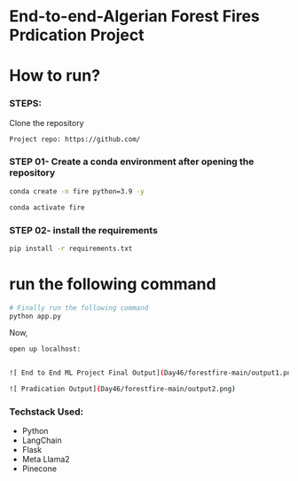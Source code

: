 # End-to-end-Algerian Forest Fires Prdication Project

# How to run?
### STEPS:

Clone the repository

```bash
Project repo: https://github.com/
```

### STEP 01- Create a conda environment after opening the repository

```bash
conda create -n fire python=3.9 -y
```

```bash
conda activate fire
```

### STEP 02- install the requirements
```bash
pip install -r requirements.txt
```


# run the following command

```bash
# Finally run the following command
python app.py
```

Now,
```bash
open up localhost:
```
```bash

![ End to End ML Project Final Output](Day46/forestfire-main/output1.png)

![ Pradication Output](Day46/forestfire-main/output2.png)

```


### Techstack Used:

- Python
- LangChain
- Flask
- Meta Llama2
- Pinecone


